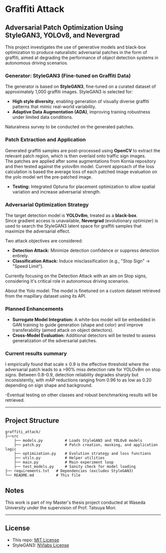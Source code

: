 # Graffiti Attack

## Adversarial Patch Optimization Using StyleGAN3, YOLOv8, and Nevergrad

This project investigates the use of generative models and black-box optimization to produce naturalistic adversarial patches in the form of graffiti, aimed at degrading the performance of object detection systems in autonomous driving scenarios.

### Generator: StyleGAN3 (Fine-tuned on Graffiti Data)

The generator is based on **StyleGAN3**, fine-tuned on a curated dataset of approximately 1,000 graffiti images. StyleGAN3 is selected for:

- **High style diversity**, enabling generation of visually diverse graffiti patterns that mimic real-world variability.
- **Adaptive Data Augmentation (ADA)**, improving training robustness under limited data conditions.

Naturalness survey to be conducted on the generated patches.

### Patch Extraction and Application

Generated graffiti samples are post-processed using **OpenCV** to extract the relevant patch region, which is then overlaid onto traffic sign images.  
The patches are applied after some augmentations from Kornia repository and then tested against the yolov8m model. Current approach of the loss calculation is based the average loss of each patched image evaluation on the yolo model wrt the pre-patched image.

- **Testing:** Integrated Optuna for placement optimization to allow spatial variation and increase adversarial strength.

### Adversarial Optimization Strategy

The target detection model is **YOLOv8m**, treated as a **black-box**.  
Since gradient access is unavailable, **Nevergrad** (evolutionary optimizer) is used to search the StyleGAN3 latent space for graffiti samples that maximize the adversarial effect.

Two attack objectives are considered:

- **Detection Attack:** Minimize detection confidence or suppress detection entirely.
- **Classification Attack:** Induce misclassification (e.g., "Stop Sign" → "Speed Limit").

Currently focusing on the Detection Attack with an aim on Stop signs, considering it's critical role in autonomous driving scenarios.

About the Yolo model: The model is finetuned on a custom dataset retrieved from the mapillary dataset using its API.

### Planned Enhancements

- **Surrogate Model Integration:** A white-box model will be embedded in GAN training to guide generation (shape and color) and improve transferability (aimed attack on object detectors).
- **Cross-Model Evaluation:** Additional detectors will be tested to assess generalization of the adversarial patches.

### Current results summary

I empirically found that scale ≥ 0.9 is the effective threshold where the adversarial patch leads to a >90% miss detection rate for YOLOv8m on stop signs. Between 0.8–0.9, detection reliability degrades sharply but inconsistently, with mAP reductions ranging from 0.96 to as low as 0.20 depending on sign shape and background.

-Eventual testing on other classes and robust benchmarking results will be retrieved.

---

## Project Structure

```
graffiti_attack/
├──src
    ├── models.py          # Loads StyleGAN3 and YOLOv8 models
    ├── patch.py           # Patch creation, masking, and application logic
    ├── optimization.py    # Evolution strategy and loss functions
    ├── utils.py           # Helper utilities
    ├── main.py            # Main experiment loop
    ├── test_models.py     # Sanity check for model loading
├── requirements.txt   # Dependencies (excludes StyleGAN3)
└── README.md          # This file
```

## Notes

This work is part of my Master's thesis project conducted at Waseda University under the supervision of Prof. Tatsuya Mori.

---

## License

- This repo: [MIT License](LICENSE)
- StyleGAN3: [NVlabs License](https://github.com/NVlabs/stylegan3/blob/main/LICENSE.txt)
